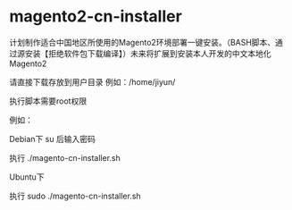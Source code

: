 # magento2-cn-installer
计划制作适合中国地区所使用的Magento2环境部署一键安装。（BASH脚本、通过源安装【拒绝软件包下载编译】）未来将扩展到安装本人开发的中文本地化Magento2

请直接下载存放到用户目录 例如：/home/jiyun/

执行脚本需要root权限

例如：

Debian下 su 后输入密码

执行 ./magento-cn-installer.sh

Ubuntu下 

执行 sudo ./magento-cn-installer.sh


